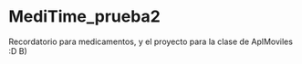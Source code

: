 # MediTime_prueba2
Recordatorio para medicamentos, y el proyecto para la clase de AplMoviles :D  B)
